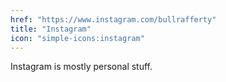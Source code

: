 ```yaml
---
href: "https://www.instagram.com/bullrafferty"
title: "Instagram"
icon: "simple-icons:instagram"
---
```



 Instagram is mostly personal stuff.